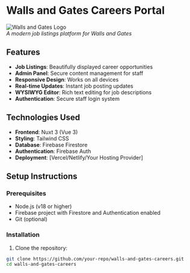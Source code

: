 # Walls and Gates Careers Portal

![Walls and Gates Logo](https://via.placeholder.com/150x50?text=Walls+and+Gates)  
*A modern job listings platform for Walls and Gates*

## Features

- **Job Listings**: Beautifully displayed career opportunities
- **Admin Panel**: Secure content management for staff
- **Responsive Design**: Works on all devices
- **Real-time Updates**: Instant job posting updates
- **WYSIWYG Editor**: Rich text editing for job descriptions
- **Authentication**: Secure staff login system

## Technologies Used

- **Frontend**: Nuxt 3 (Vue 3)
- **Styling**: Tailwind CSS
- **Database**: Firebase Firestore
- **Authentication**: Firebase Auth
- **Deployment**: [Vercel/Netlify/Your Hosting Provider]

## Setup Instructions

### Prerequisites

- Node.js (v18 or higher)
- Firebase project with Firestore and Authentication enabled
- Git (optional)

### Installation

1. Clone the repository:

```bash
git clone https://github.com/your-repo/walls-and-gates-careers.git
cd walls-and-gates-careers
```
